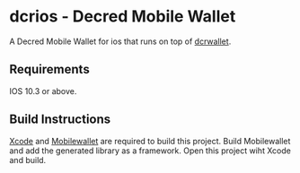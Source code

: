 # dcrios - Decred Mobile Wallet

A Decred Mobile Wallet for ios that runs on top of [dcrwallet](https://github.com/decred/dcrwallet).

## Requirements

IOS 10.3 or above.

## Build Instructions
[Xcode](https://developer.apple.com/xcode/) and [Mobilewallet](https://github.com/raedahgroup/mobilewallet) are required to build this project. Build Mobilewallet and add the generated library as a framework. Open this project wiht Xcode and build.
